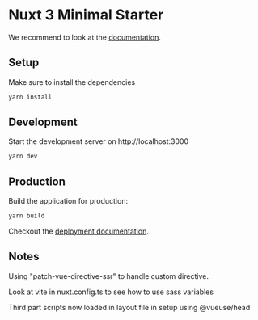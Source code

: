 # Nuxt 3 Minimal Starter

We recommend to look at the [documentation](https://v3.nuxtjs.org).

## Setup

Make sure to install the dependencies

```bash
yarn install
```

## Development

Start the development server on http://localhost:3000

```bash
yarn dev
```

## Production

Build the application for production:

```bash
yarn build
```

Checkout the [deployment documentation](https://v3.nuxtjs.org/docs/deployment).

## Notes

Using "patch-vue-directive-ssr" to handle custom directive.

Look at vite in nuxt.config.ts to see how to use sass variables

Third part scripts now loaded in layout file in setup using @vueuse/head
